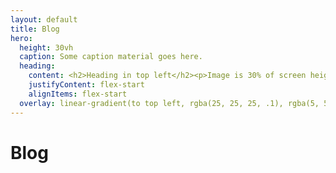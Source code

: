 ```yaml
---
layout: default
title: Blog
hero:
  height: 30vh
  caption: Some caption material goes here.
  heading:
    content: <h2>Heading in top left</h2><p>Image is 30% of screen height.</p>
    justifyContent: flex-start
    alignItems: flex-start
  overlay: linear-gradient(to top left, rgba(25, 25, 25, .1), rgba(5, 5, 5, .8));
---
```


# Blog
